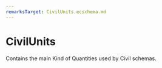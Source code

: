 ```yaml
---
remarksTarget: CivilUnits.ecschema.md
---
```


# CivilUnits

Contains the main Kind of Quantities used by Civil schemas.
